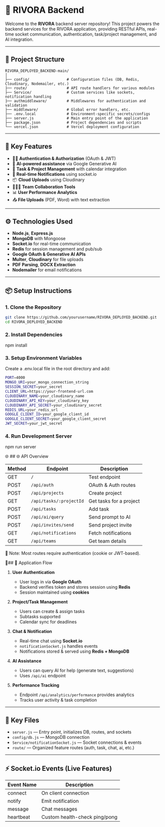 
# 🚀 RIVORA Backend

Welcome to the **RIVORA** backend server repository! This project powers the backend services for the RIVORA application, providing RESTful APIs, real-time socket communication, authentication, task/project management, and AI integration.

---

## 📁 Project Structure

```text
RIVORA_DEPLOYED_BACKEND-main/
│
├── config/                 # Configuration files (DB, Redis, Cloudinary, Nodemailer, etc.)
├── route/                  # API route handlers for various modules
├── Service/                # Custom services like sockets, notification handling
├── authmiddleware/         # Middlewares for authentication and validation
├── middleware/             # Global error handlers, etc.
├── .env.local              # Environment-specific secrets/configs
├── server.js               # Main entry point of the application
├── package.json            # Project dependencies and scripts
└── vercel.json             # Vercel deployment configuration
```

---

## 🧠 Key Features

- 🧑‍💻 **Authentication & Authorization** (OAuth & JWT)
- 🧠 **AI-powered assistance** via Google Generative AI
- 📁 **Task & Project Management** with calendar integration
- 🔔 **Real-time Notifications** using socket.io
- 📦 **Cloud Uploads** using Cloudinary
- 🧑‍🤝‍🧑 **Team Collaboration Tools**
- 📊 **User Performance Analytics**
- 📤 **File Uploads** (PDF, Word) with text extraction

---

## ⚙️ Technologies Used

- **Node.js**, **Express.js**
- **MongoDB** with Mongoose
- **Socket.io** for real-time communication
- **Redis** for session management and pub/sub
- **Google OAuth & Generative AI APIs**
- **Multer**, **Cloudinary** for file uploads
- **PDF Parsing**, **DOCX Extraction**
- **Nodemailer** for email notifications

---

## 📦 Setup Instructions

### 1. Clone the Repository

```bash
git clone https://github.com/yourusername/RIVORA_DEPLOYED_BACKEND.git
cd RIVORA_DEPLOYED_BACKEND
```
### 2. Install Dependencies
npm install
### 3. Setup Environment Variables
Create a .env.local file in the root directory and add:
```bash
PORT=4000
MONGO_URI=your_mongo_connection_string
SESSION_SECRET=your_secret
CLIENT_URL=https://your-frontend-url.com
CLOUDINARY_NAME=your_cloudinary_name
CLOUDINARY_API_KEY=your_cloudinary_key
CLOUDINARY_API_SECRET=your_cloudinary_secret
REDIS_URL=your_redis_url
GOOGLE_CLIENT_ID=your_google_client_id
GOOGLE_CLIENT_SECRET=your_google_client_secret
JWT_SECRET=your_jwt_secret
```
### 4. Run Development Server

npm run server


🌐 ## 🌐 API Overview

| Method | Endpoint               | Description                    |
|--------|------------------------|--------------------------------|
| GET    | `/`                    | Test endpoint                  |
| POST   | `/api/auth`            | OAuth & Auth routes            |
| POST   | `/api/projects`        | Create project                 |
| GET    | `/api/tasks/:projectId`| Get tasks for a project        |
| POST   | `/api/tasks`           | Add task                       |
| POST   | `/api/ai/query`        | Send prompt to AI              |
| POST   | `/api/invites/send`    | Send project invite            |
| GET    | `/api/notifications`   | Fetch notifications            |
| GET    | `/api/teams`           | Get team details               |


🔐 Note: Most routes require authentication (cookie or JWT-based).

🧩## 🧩 Application Flow

1. **User Authentication**
   - User logs in via **Google OAuth**
   - Backend verifies token and stores session using **Redis**
   - Session maintained using **cookies**

2. **Project/Task Management**
   - Users can create & assign tasks
   - Subtasks supported
   - Calendar sync for deadlines

3. **Chat & Notification**
   - Real-time chat using **Socket.io**
   - `notificationSocket.js` handles events
   - Notifications stored & served using **Redis + MongoDB**

4. **AI Assistance**
   - Users can query AI for help (generate text, suggestions)
   - Uses `/api/ai` endpoint

5. **Performance Tracking**
   - Endpoint `/api/analytics/performance` provides analytics
   - Tracks user activity & task completion

---

## 🧠 Key Files

- `server.js` — Entry point, initializes DB, routes, and sockets
- `config/db.js` — MongoDB connection
- `Service/notificationSocket.js` — Socket connections & events
- `route/` — Organized feature routes (auth, task, chat, ai, etc.)

---

## ⚡ Socket.io Events (Live Features)

| Event Name | Description                       |
|------------|-----------------------------------|
| connect    | On client connection              |
| notify     | Emit notification                 |
| message    | Chat messages                     |
| heartbeat  | Custom health-check ping/pong     |
